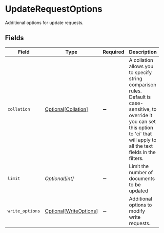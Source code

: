 # UpdateRequestOptions

Additional options for update requests.


## Fields

| Field                                                                                                                                                                                       | Type                                                                                                                                                                                        | Required                                                                                                                                                                                    | Description                                                                                                                                                                                 |
| ------------------------------------------------------------------------------------------------------------------------------------------------------------------------------------------- | ------------------------------------------------------------------------------------------------------------------------------------------------------------------------------------------- | ------------------------------------------------------------------------------------------------------------------------------------------------------------------------------------------- | ------------------------------------------------------------------------------------------------------------------------------------------------------------------------------------------- |
| `collation`                                                                                                                                                                                 | [Optional[Collation]](../../models/shared/collation.md)                                                                                                                                     | :heavy_minus_sign:                                                                                                                                                                          | A collation allows you to specify string comparison rules. Default is case-sensitive, to override it you can set this option to 'ci' that will apply to all the text fields in the filters. |
| `limit`                                                                                                                                                                                     | *Optional[int]*                                                                                                                                                                             | :heavy_minus_sign:                                                                                                                                                                          | Limit the number of documents to be updated                                                                                                                                                 |
| `write_options`                                                                                                                                                                             | [Optional[WriteOptions]](../../models/shared/writeoptions.md)                                                                                                                               | :heavy_minus_sign:                                                                                                                                                                          | Additional options to modify write requests.                                                                                                                                                |